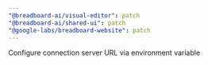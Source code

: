 ```yaml
---
"@breadboard-ai/visual-editor": patch
"@breadboard-ai/shared-ui": patch
"@google-labs/breadboard-website": patch
---
```


Configure connection server URL via environment variable
